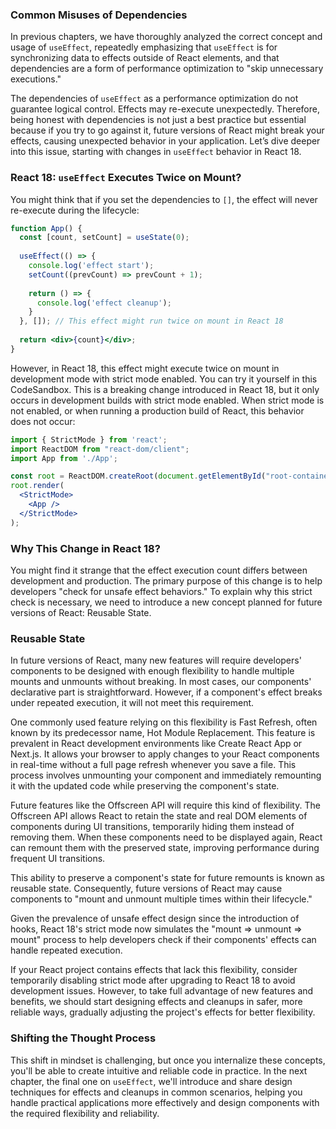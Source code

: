 ### Common Misuses of Dependencies

In previous chapters, we have thoroughly analyzed the correct concept and usage of `useEffect`, repeatedly emphasizing that `useEffect` is for synchronizing data to effects outside of React elements, and that dependencies are a form of performance optimization to "skip unnecessary executions."

The dependencies of `useEffect` as a performance optimization do not guarantee logical control. Effects may re-execute unexpectedly. Therefore, being honest with dependencies is not just a best practice but essential because if you try to go against it, future versions of React might break your effects, causing unexpected behavior in your application. Let’s dive deeper into this issue, starting with changes in `useEffect` behavior in React 18.

### React 18: `useEffect` Executes Twice on Mount?

You might think that if you set the dependencies to `[]`, the effect will never re-execute during the lifecycle:

```jsx
function App() {
  const [count, setCount] = useState(0);
 
  useEffect(() => {
    console.log('effect start'); 
    setCount((prevCount) => prevCount + 1);
    
    return () => {
      console.log('effect cleanup');
    }
  }, []); // This effect might run twice on mount in React 18
 
  return <div>{count}</div>;
}
```

However, in React 18, this effect might execute twice on mount in development mode with strict mode enabled. You can try it yourself in this CodeSandbox. This is a breaking change introduced in React 18, but it only occurs in development builds with strict mode enabled. When strict mode is not enabled, or when running a production build of React, this behavior does not occur:

```jsx
import { StrictMode } from 'react';
import ReactDOM from "react-dom/client";
import App from './App';

const root = ReactDOM.createRoot(document.getElementById("root-container"));
root.render(
  <StrictMode>
    <App />
  </StrictMode>
);
```

### Why This Change in React 18?

You might find it strange that the effect execution count differs between development and production. The primary purpose of this change is to help developers "check for unsafe effect behaviors." To explain why this strict check is necessary, we need to introduce a new concept planned for future versions of React: Reusable State.

### Reusable State

In future versions of React, many new features will require developers' components to be designed with enough flexibility to handle multiple mounts and unmounts without breaking. In most cases, our components' declarative part is straightforward. However, if a component's effect breaks under repeated execution, it will not meet this requirement.

One commonly used feature relying on this flexibility is Fast Refresh, often known by its predecessor name, Hot Module Replacement. This feature is prevalent in React development environments like Create React App or Next.js. It allows your browser to apply changes to your React components in real-time without a full page refresh whenever you save a file. This process involves unmounting your component and immediately remounting it with the updated code while preserving the component's state.

Future features like the Offscreen API will require this kind of flexibility. The Offscreen API allows React to retain the state and real DOM elements of components during UI transitions, temporarily hiding them instead of removing them. When these components need to be displayed again, React can remount them with the preserved state, improving performance during frequent UI transitions.

This ability to preserve a component's state for future remounts is known as reusable state. Consequently, future versions of React may cause components to "mount and unmount multiple times within their lifecycle."

Given the prevalence of unsafe effect design since the introduction of hooks, React 18's strict mode now simulates the "mount ⇒ unmount ⇒ mount" process to help developers check if their components' effects can handle repeated execution.

If your React project contains effects that lack this flexibility, consider temporarily disabling strict mode after upgrading to React 18 to avoid development issues. However, to take full advantage of new features and benefits, we should start designing effects and cleanups in safer, more reliable ways, gradually adjusting the project's effects for better flexibility.

### Shifting the Thought Process

This shift in mindset is challenging, but once you internalize these concepts, you'll be able to create intuitive and reliable code in practice. In the next chapter, the final one on `useEffect`, we'll introduce and share design techniques for effects and cleanups in common scenarios, helping you handle practical applications more effectively and design components with the required flexibility and reliability.